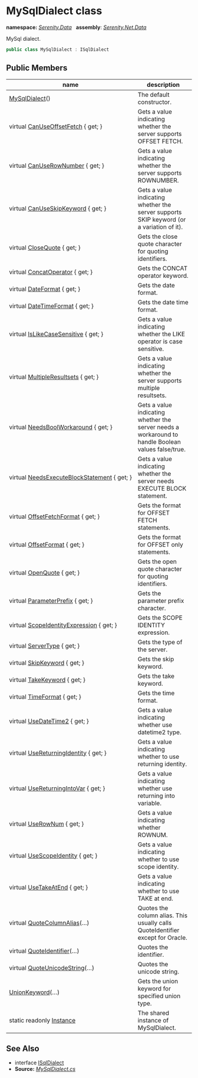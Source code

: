 # MySqlDialect class
**namespace:** *[Serenity.Data](../README.md#serenity.data-namespace)*   **assembly**: *[Serenity.Net.Data](../README.md)*

MySql dialect.

```csharp
public class MySqlDialect : ISqlDialect
```

## Public Members

| name | description |
| --- | --- |
| [MySqlDialect](MySqlDialect/MySqlDialect.md)() | The default constructor. |
| virtual [CanUseOffsetFetch](MySqlDialect/CanUseOffsetFetch.md) { get; } | Gets a value indicating whether the server supports OFFSET FETCH. |
| virtual [CanUseRowNumber](MySqlDialect/CanUseRowNumber.md) { get; } | Gets a value indicating whether the server supports ROWNUMBER. |
| virtual [CanUseSkipKeyword](MySqlDialect/CanUseSkipKeyword.md) { get; } | Gets a value indicating whether the server supports SKIP keyword (or a variation of it). |
| virtual [CloseQuote](MySqlDialect/CloseQuote.md) { get; } | Gets the close quote character for quoting identifiers. |
| virtual [ConcatOperator](MySqlDialect/ConcatOperator.md) { get; } | Gets the CONCAT operator keyword. |
| virtual [DateFormat](MySqlDialect/DateFormat.md) { get; } | Gets the date format. |
| virtual [DateTimeFormat](MySqlDialect/DateTimeFormat.md) { get; } | Gets the date time format. |
| virtual [IsLikeCaseSensitive](MySqlDialect/IsLikeCaseSensitive.md) { get; } | Gets a value indicating whether the LIKE operator is case sensitive. |
| virtual [MultipleResultsets](MySqlDialect/MultipleResultsets.md) { get; } | Gets a value indicating whether the server supports multiple resultsets. |
| virtual [NeedsBoolWorkaround](MySqlDialect/NeedsBoolWorkaround.md) { get; } | Gets a value indicating whether the server needs a workaround to handle Boolean values false/true. |
| virtual [NeedsExecuteBlockStatement](MySqlDialect/NeedsExecuteBlockStatement.md) { get; } | Gets a value indicating whether the server needs EXECUTE BLOCK statement. |
| virtual [OffsetFetchFormat](MySqlDialect/OffsetFetchFormat.md) { get; } | Gets the format for OFFSET FETCH statements. |
| virtual [OffsetFormat](MySqlDialect/OffsetFormat.md) { get; } | Gets the format for OFFSET only statements. |
| virtual [OpenQuote](MySqlDialect/OpenQuote.md) { get; } | Gets the open quote character for quoting identifiers. |
| virtual [ParameterPrefix](MySqlDialect/ParameterPrefix.md) { get; } | Gets the parameter prefix character. |
| virtual [ScopeIdentityExpression](MySqlDialect/ScopeIdentityExpression.md) { get; } | Gets the SCOPE IDENTITY expression. |
| virtual [ServerType](MySqlDialect/ServerType.md) { get; } | Gets the type of the server. |
| virtual [SkipKeyword](MySqlDialect/SkipKeyword.md) { get; } | Gets the skip keyword. |
| virtual [TakeKeyword](MySqlDialect/TakeKeyword.md) { get; } | Gets the take keyword. |
| virtual [TimeFormat](MySqlDialect/TimeFormat.md) { get; } | Gets the time format. |
| virtual [UseDateTime2](MySqlDialect/UseDateTime2.md) { get; } | Gets a value indicating whether use datetime2 type. |
| virtual [UseReturningIdentity](MySqlDialect/UseReturningIdentity.md) { get; } | Gets a value indicating whether to use returning identity. |
| virtual [UseReturningIntoVar](MySqlDialect/UseReturningIntoVar.md) { get; } | Gets a value indicating whether use returning into variable. |
| virtual [UseRowNum](MySqlDialect/UseRowNum.md) { get; } | Gets a value indicating whether ROWNUM. |
| virtual [UseScopeIdentity](MySqlDialect/UseScopeIdentity.md) { get; } | Gets a value indicating whether to use scope identity. |
| virtual [UseTakeAtEnd](MySqlDialect/UseTakeAtEnd.md) { get; } | Gets a value indicating whether to use TAKE at end. |
| virtual [QuoteColumnAlias](MySqlDialect/QuoteColumnAlias.md)(…) | Quotes the column alias. This usually calls QuoteIdentifier except for Oracle. |
| virtual [QuoteIdentifier](MySqlDialect/QuoteIdentifier.md)(…) | Quotes the identifier. |
| virtual [QuoteUnicodeString](MySqlDialect/QuoteUnicodeString.md)(…) | Quotes the unicode string. |
| [UnionKeyword](MySqlDialect/UnionKeyword.md)(…) | Gets the union keyword for specified union type. |
| static readonly [Instance](MySqlDialect/Instance.md) | The shared instance of MySqlDialect. |

## See Also

* interface [ISqlDialect](ISqlDialect.md)
* **Source:** *[MySqlDialect.cs](https://github.com/serenity-is/Serenity/blob/master/src/Serenity.Net.Data/Dialects/MySqlDialect.cs)*